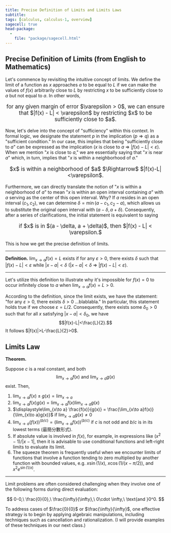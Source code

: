 ```yaml
---
title: Precise Definition of Limits and Limits Laws
subtitle: 
tags: [calculus, calculus-1, overview]
sagecell: true
head-package:
  -
    file: "package/sagecell.html"
---
```


## Precise Definition of Limits (from English to Mathematics)

Let's commence by revisiting the intuitive concept of limits. We define the limit of a function as $x$ approaches $a$ to be equal to $L$ if we can make the values of $f(x)$ arbitrarily close to $L$ by restricting $x$ to be sufficiently close to $a$ but not equal to $a$. In other words, 

<center><p style="font-size:larger;">for any given margin of error $\varepsilon > 0$, we can ensure that $|f(x) - L| < \varepsilon$ by restricting $x$ to be sufficiently close to $a$.</p></center>

Now, let's delve into the concept of "sufficiency" within this context. In formal logic, we designate the statement $p$ in the implication ($p \Rightarrow q$) as a "sufficient condition." In our case, this implies that being "sufficiently close to $a$" can be expressed as the implication ($x$ is close to $a$ $\Rightarrow$ $|f(x) - L| < \varepsilon$). When we mention "$x$ is close to $a$," we are essentially saying that "$x$ is near $a$" which, in turn, implies that "$x$ is within a neighborhood of $a$."

<center><p style="font-size:larger;">$x$ is within a neighborhood of $a$ $\Rightarrow$ $|f(x)-L|<\varepsilon$.</p></center>

Furthermore, we can directly translate the notion of "$x$ is within a neighborhood of $a$" to mean "$x$ is within an open interval containing $a$" with $a$ serving as the center of this open interval. Why? If $a$ resides in an open interval $(c_1, c_2)$, we can determine $\delta = \min(a - c_1, c_2 - a)$, which allows us to substitute the original open interval with $(a - \delta, a + \delta)$. Consequently, after a series of clarifications, the initial statement is equivalent to saying 

<center><p style="font-size:larger;">if $x$ is in $(a - \delta, a + \delta)$, then $|f(x) - L| < \varepsilon.$</p></center>

This is how we get the precise definition of limits.

---

**Definition.** $\displaystyle\lim_{x\to a}f(x) = L$ exists if for any $\varepsilon>0$, there exists $\delta$ such that $|f(x)-L|<\varepsilon$ while $|x-a|<\delta$ ($|x-a|<\delta$ $\Rightarrow$ $|f(x)-L|<\varepsilon$).

----

Let's utilize this definition to illustrate why it's impossible for $f(x) = 0$ to occur infinitely close to $a$ when $\lim_{x\to a} f(x) = L > 0$.

According to the definition, since the limit exists, we have the statement: "for any $\varepsilon > 0$, there exists $\delta > 0$ ...blablabla." In particular, this statement holds true if we choose $\varepsilon = L/2$. Consequently, there exists some $\delta_0 > 0$ such that for all $x$ satisfying $|x - a| < \delta_0$, we have
$$|f(x)-L|<\frac{L}{2}.$$
It follows $|f(x)|>L-\frac{L}{2}>0$.  

## Limits Law

**Theorem.**

Suppose $c$ is a real constant, and both 
$$\lim_{x\to a}f(x)\text{ and }\lim_{x\to a}g(x)$$
exist. Then,
1. $\displaystyle\lim_{x\to a} f(x)\pm g(x) = \lim_{x\to a}$
2. $\displaystyle\lim_{x\to a} f(x)g(x) = \lim_{x\to a}f(x)\lim_{x\to a}g(x)$
3. $\displaystyle\lim_{x\to a} \frac{f(x)}{g(x)} = \frac{\lim_{x\to a}f(x)}{\lim_{x\to a}g(x)}$ if $\displaystyle\lim_{x\to a}g(x)\neq 0$
4. $\displaystyle\lim_{x\to a} (f(x))^{(b/c)} = \left(\lim_{x\to a}f(x)\right)^{(b/c)}$ if $c$ is not odd and $b/c$ is in its lowest terms (最簡分數形式).
5. If absolute value is involved in $f(x)$, for example, in expressions like $(x^2-1)/|x-1|$, then it is advisable to use conditional functions and left-right limits to evaluate its limit.
6. The squeeze theorem is frequently useful when we encounter limits of functions that involve a function tending to zero multiplied by another function with bounded values, e.g. $x\sin(1/x)$, $x\cos(1/(x-\pi/2))$, and $x^2e^{\sin(1/x)}$.

---

Limit problems are often considered challenging when they involve one of the following forms during direct evaluation:

$$
0-0,\ \frac{0}{0},\ \frac{\infty}{\infty},\ 0\cdot \infty,\ \text{and }0^0.
$$

To address cases of $\frac{0}{0}$ or $\frac{\infty}{\infty}$, one effective strategy is to begin by applying algebraic manipulations, including techniques such as cancellation and rationalization. (I will provide examples of these techniques in our next class.)